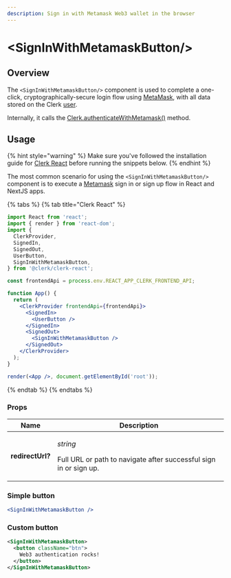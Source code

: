 ```yaml
---
description: Sign in with Metamask Web3 wallet in the browser
---
```


# \<SignInWithMetamaskButton/>

## Overview

The `<SignInWithMetamaskButton/>` component is used to complete a one-click, cryptographically-secure login flow using [MetaMask](https://metamask.io), with all data stored on the Clerk [user](../main-concepts/user-object.md).

Internally, it calls the [Clerk.authenticateWithMetamask()](https://docs.clerk.dev/reference/clerkjs/clerk#authenticatewithmetamask-params) method.

## Usage

{% hint style="warning" %}
Make sure you've followed the installation guide for [Clerk React](../reference/clerk-react/installation.md) before running the snippets below.
{% endhint %}

The most common scenario for using the `<SignInWithMetamaskButton/>` component is to execute a [Metamask](https://metamask.io) sign in or sign up flow in React and NextJS apps.

{% tabs %}
{% tab title="Clerk React" %}
```jsx
import React from 'react';
import { render } from 'react-dom';
import {
  ClerkProvider,
  SignedIn,
  SignedOut,
  UserButton,
  SignInWithMetamaskButton,
} from '@clerk/clerk-react';

const frontendApi = process.env.REACT_APP_CLERK_FRONTEND_API;

function App() {
  return (
    <ClerkProvider frontendApi={frontendApi}>
      <SignedIn>
        <UserButton />
      </SignedIn>
      <SignedOut>
        <SignInWithMetamaskButton />
      </SignedOut>
    </ClerkProvider>
  );
}

render(<App />, document.getElementById('root'));
```
{% endtab %}
{% endtabs %}

### Props

| Name             | Description                                                                                     |
| ---------------- | ----------------------------------------------------------------------------------------------- |
| **redirectUrl?** | <p><em>string</em></p><p>Full URL or path to navigate after successful sign in  or sign up.</p> |

### Simple button

```jsx
<SignInWithMetamaskButton />
```

### Custom button

```xml
<SignInWithMetamaskButton>
  <button className="btn">
    Web3 authentication rocks!
  </button>
</SignInWithMetamaskButton>
```
